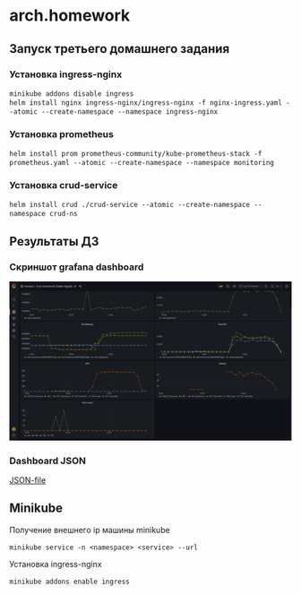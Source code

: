 # arch.homework

## Запуск третьего домашнего задания

### Установка ingress-nginx

```
minikube addons disable ingress
helm install nginx ingress-nginx/ingress-nginx -f nginx-ingress.yaml --atomic --create-namespace --namespace ingress-nginx
```

### Установка prometheus

```
helm install prom prometheus-community/kube-prometheus-stack -f prometheus.yaml --atomic --create-namespace --namespace monitoring
```

### Установка crud-service

```
helm install crud ./crud-service --atomic --create-namespace --namespace crud-ns
```

## Результаты ДЗ

### Скриншот grafana dashboard

![Crud Dashboard](grafana-metrics.png "Crud dashboard")

### Dashboard JSON

[JSON-file](grafana-dashboard.json)

## Minikube

Получение внешнего ip машины minikube
```
minikube service -n <namespace> <service> --url
```

Установка ingress-nginx
```
minikube addons enable ingress
```


